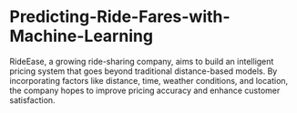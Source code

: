 # Predicting-Ride-Fares-with-Machine-Learning
RideEase, a growing ride-sharing company, aims to build an intelligent pricing system that goes beyond traditional distance-based models. By incorporating factors like distance, time, weather conditions, and location, the company hopes to improve pricing accuracy and enhance customer satisfaction.
